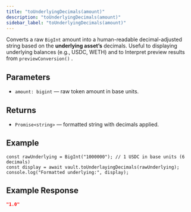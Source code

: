 ```yaml
---
title: "toUnderlyingDecimals(amount)"
description: "toUnderlyingDecimals(amount)"
sidebar_label: "toUnderlyingDecimals(amount)"
---
```


Converts a raw `BigInt` amount into a human-readable decimal-adjusted string based on the **underlying asset’s** decimals. Useful to displaying underlying balances (e.g., USDC, WETH) and to Interpret preview results from `previewConversion()` .

## Parameters

- `amount: bigint` — raw token amount in base units.

## Returns

- `Promise<string>` — formatted string with decimals applied.

## Example

```tsx
const rawUnderlying = BigInt("1000000"); // 1 USDC in base units (6 decimals)
const display = await vault.toUnderlayingDecimals(rawUnderlying);
console.log("Formatted underlying:", display);
```

## Example Response

```json
"1.0"
```
